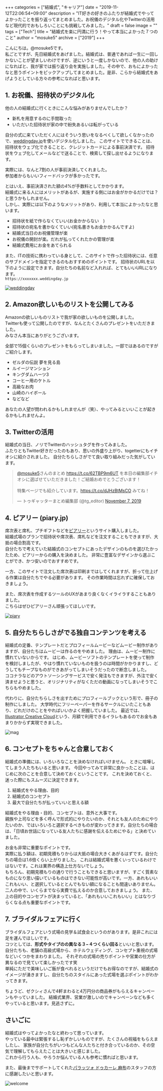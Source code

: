 +++
categories = ["結婚式", "キャリア"]
date = "2019-11-12T22:06:54+09:00"
description = "IT好きの好きのふたりが結婚式でやってよかったことを振り返ってまとめました。お祝儀のデジタル化やTwitterの活用など現代的でおもしろいことにも挑戦してみました。"
draft = false
image = ""
tags = ["Tech"]
title = "結婚式を楽に円満に行う！やって本当によかった７つのこと"
author = "mosuke5"
archive = ["2019"]
+++

こんにちは。@mosuke5です。  
私ごとですが、先日結婚式をあげました。結婚式は、普通であれば一生に一回しかないことが望ましいわけですが、逆にいうと一度しかないので、他の人の助けになればと、我が家では振り返り会を実施しました。その中で、おもによかったなと思うポイントをピックアップしてまとめました。是非、こらから結婚式をあげようとしている方々の参考になればと思います。

## 1. お祝儀、招待状のデジタル化
他の人の結婚式に行くときにこんな悩みがありませんでしたか？

- 新札を用意するのに手間取った
- いただいた招待状が家の中で紛失あるいは転がっている

自分の式に来ていただく人にはそういう思いをなるべくして欲しくなかったので、<a href="https://weddingday.jp" target="_blank">weddingday.jp</a>を使いデジタル化しました。
このサイトでできることは、招待状をウェブ化できることと、クレジットカードによる事前決済です。
招待状をウェブ化してメールなどで送ることで、検索して探し出せるようになります。

実際には、なんと7割の人が事前決済してくれました。  
参加者からもいいフィードバックが多かったです。

とはいえ、事前決済された額の4%が手数料としてかかります。  
結婚式に来る人にはメリットがあるが、実施する側にはお金がかかるだけでは？と思うかもしれません。  
しかし、実際には以下のようなメリットがあり、利用して本当によかったなと思います。

- 招待状を紙で作らなくていい(お金かからない　)
- 招待状の宛名を書かなくていい(宛名書きもお金かかるんですよ)
- 結婚式当日のお祝儀管理が楽
- お祝儀の開封が楽。だれが払ってくれたかの管理が楽
- 結婚式費用にお金をあてられる

また、ITの技術に携わっている身として、このサイトで作った招待状には、任意のサブドメインを指定できるのもおすすめのポイントです。
招待状のURLを以下のように設定できます。自分たちの名前など入れれば、とてもいいURLになります。  
`https://xxxxxxx.weddingday.jp`

<a href="https://weddingday.jp" target="_blank">![weddingday](/image/weddingday.png)</a>

## 2. Amazon欲しいものリストを公開してみる
Amazonの欲しいものリストで我が家の欲しいものを公開しました。  
Twitterも使って公開したのですが、なんとたくさんのプレゼントをいただきました。  
みなさん本当にありがとうございます。

全部で15個くらいのプレゼントをもらってしまいました。一部ではあるのですがご紹介します。

- ゼルダの伝説 夢を見る島
- ルイージマンション
- キングダムハーツ3
- コーヒー用のケトル
- 高級なお肉
- 山崎のハイボール
- などなど

あなたの人望が問われるかもしれませんが（笑）、やってみるといいことが起きるかもしれませんよ。

## 3. Twitterの活用
結婚式の当日、ノリでTwitterのハッシュタグを作ってみました。  
ふたりともTwitter好きだったのもあり、思いの外盛り上がり、togetterにもイチオシに紹介されました。
自分たちらしさがでて良い取り組みだった気がしています。

<blockquote class="twitter-tweet"><p lang="ja" dir="ltr"><a href="https://twitter.com/mosuke5?ref_src=twsrc%5Etfw">@mosuke5</a>さんのまとめ <a href="https://t.co/62TBP9m6UT">https://t.co/62TBP9m6UT</a> を本日の編集部イチオシに選ばせていただきました！ご結婚おめでとうございます！<br><br>特集ページでも紹介しています。<a href="https://t.co/dJHzBtMsCO">https://t.co/dJHzBtMsCO</a> みてね！</p>&mdash; トゥギャッターまとめ編集部 (@tg_editor) <a href="https://twitter.com/tg_editor/status/1192361604978921473?ref_src=twsrc%5Etfw">November 7, 2019</a></blockquote> <script async src="https://platform.twitter.com/widgets.js" charset="utf-8"></script>

## 4. ピアリー (piary.jp)
席次表と席札、プチギフトなどを<a href="https://piary.jp" target="_blank">ピアリー</a>というサイト購入しました。  
結婚式場のプランで招待状や席次表、席札などを注文することもできますが、大抵の場合割高です。  
自分たちで考えていた結婚式のコンセプトにあったデザインのものを選びたかったため、ピアリーからの購入を決めました。
非常に豊富なデザインから選ぶことができ、かつ安いのでおすすめです。

一方、このサイトで注文した席次表は印刷まではしてくれますが、折って仕上げる作業は自分たちでやる必要があります。
その作業時間は忘れずに確保しておきましょう。

また、席次表を作成するツールのUXがあまり良くなくイライラすることもありました。  
こちらはぜひピアリーさん頑張ってほしいです。

<a href="https://piary.jp" target="_blank">![piary](/image/piary.png)</a>

## 5. 自分たちらしさがでる独自コンテンツを考える
結婚式の定番、テンプレートだとプロフィールムービーなどムービー制作がありますが、自分たちはムービーは作るのをやめました。
理由は、ムービー制作に慣れていないからです。
はじめ、ムービーソフトのテンプレートを使って制作を検討しましたが、やはり慣れていないものを扱うのは時間がかかりますし、どうしてもチープなものができあがってしまいそうだったので断念しました。  
ココナラなどのアウトソーシングサービスで安く発注もできますが、外注で安く済ませようと思うと、オリジナリティがなくただの動画になってしまいそうでこちらもやめました。

代わりに、自分たちらしさを出すためにプロフィールブックという形で、冊子の制作にしました。
大学時代にフリーペーパーを作るサークルにいたこともあり、どれだけのことをやればいいかよく把握していました。
最近では、<a href="https://www.adobe.com/jp/products/illustrator/beginner.html" target="_blank">Illustrator Creative Cloud</a>という、月額で利用できるイラレもあるのでお金もあまりかからず実現できました。

![mag](/image/wedding-mag.jpg)

## 6. コンセプトをちゃんと合意しておく
結婚式の準備には、いろいろなことを決めなければいけません。
ときに喧嘩してしまう人たちもいると思います。
今回やってみて非常に良かったことは、はじめに次のことを合意して決めておくということです。
これを決めておくと、迷った際にもスムーズに決定できます。

1. 結婚式をやる理由、目的
1. 結婚式のコンセプト
1. 最大で自分たちが払っていいと思える額

結婚式をやる理由・目的、コンセプトは、意外と大事です。  
親族や上司などを多く呼んで形式的にやりたいのか、それとも友人のためにやりたいのか、ではいろいろと選択するべきものが変わってきます。自分たちの場合は、「日頃お世話になっている友人たちに感謝を伝えるためにやる」と決めていました。 

お金も非常に重要なポイントです。  
実際に払う額は、初期見積もりからは大抵の場合大きくあがるはずです。自分たちの場合は1.6倍くらい上がりました。
これは結婚式場を悪くいっているわけではないです。これは業界の構造上仕方ないでしょう。  
もちろん、初期見積もりの通りで行うこともできると思いますが、すごく質素なものになり思い描いているものはできない可能性が高いです。一方、あれもいいこれもいい、と選択しているととんでもない額になることも間違いありません。
二人の中で、いくらまでなら実費で払えるのか合意しておきましょう。
また、上の目的やコンセプトが決まっていると、「あれもいいこれもいい」とはなりづらくなる点も重要なポイントです。

## 7. ブライダルフェアに行く
ブライダルフェアという式場の見学＆試食会というのがあります。是非これには足を運んでほしいです。  
コツとしては、**形式やタイプのの異なる３−４つくらい回る**といいと思います。
自分たちも、老舗の高級式場から、ホテルウェディング、コンセプト重視の式場などいくつかをまわりました。
それぞれの式場の売りポイントや営業の仕方が異なるので見ていて楽しかったです笑  
単純にただで美味しいご飯が食べれるというだけでもお得なのですが、結婚式のイメージが湧きますし、自分たちのスタイルにあった式場を選ぶポイントがわかってきます。

ちょうど、ゼクシィさんで4軒まわると4万円分の商品券がもらえるキャンペーンもやっていました。
結婚式業界、営業が激しいのでキャンペーンなども多くやっていると思います。見逃さずに。

## さいごに
結婚式はやってよかったなと終わって思っています。  
やっている最中は緊張するし恥ずかしいものですが、たくさんの祝福をもらえましたし、
家族が自分たちがいつもどんな人たちと付き合っているのか、その空気で理解してもらえたことは大きいと感じました。  
これから行う人も、やろうか悩んでいる人も参考に慣ればと思います。

また、最後までサポートしてくれた<a href="https://palazzo-ducale.jp/" target="_blank">パラッツォ ドゥカーレ 麻布</a>のスタッフの方に感謝したいと思います。

![welcome](/image/welcomeboard.jpg)